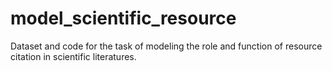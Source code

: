 # model_scientific_resource
Dataset and code for the task of modeling the role and function of resource citation in scientific literatures.
